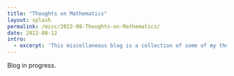 ```yaml
---
title: "Thoughts on Mathematics"
layout: splash
permalink: /misc/2022-08-Thoughts-on-Mathematics/
date: 2022-08-12
intro: 
  - excerpt: 'This miscellaneous blog is a collection of some of my thoughts on the subject and philosophy of Mathematics.'
---
```


Blog in progress.

<!-- This is what I once heard from an artist in their interviews. Upon being asked about what 'art' is, they answer - "Most people feel that painting a picture is an art form, and singing a song is an art. The most beautiful thing about art, I think, is that it is a medium through which two unrelated beings can convey empathy, thoughts, and emotions. This exchange of emotions can occur by looking at a painting, watching a play or a movie, listening to an instrument, reading a poem, or simply listening to someone." Well, Mathematics seemingly qualifies this characterization. -->